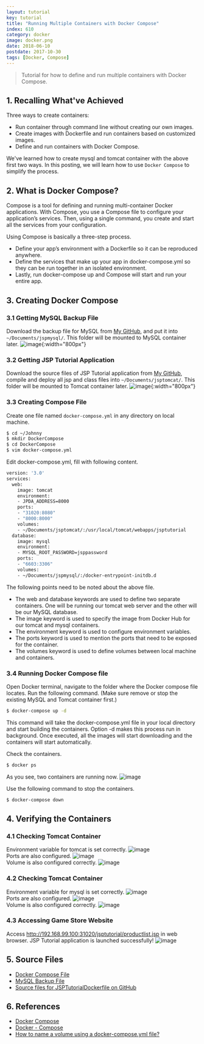 ```yaml
---
layout: tutorial
key: tutorial
title: "Running Multiple Containers with Docker Compose"
index: 610
category: docker
image: docker.png
date: 2018-06-10
postdate: 2017-10-30
tags: [Docker, Compose]
---
```


> Tutorial for how to define and run multiple containers with Docker Compose.

## 1. Recalling What've Achieved
Three ways to create containers:
* Run container through command line without creating our own images.
* Create images with Dockerfile and run containers based on customized images.
* Define and run containers with Docker Compose.

We've learned how to create mysql and tomcat container with the above first two ways. In this posting, we will learn how to use `Docker Compose` to simplify the process.

## 2. What is Docker Compose?
Compose is a tool for defining and running multi-container Docker applications. With Compose, you use a Compose file to configure your application’s services. Then, using a single command, you create and start all the services from your configuration.

Using Compose is basically a three-step process.
* Define your app’s environment with a Dockerfile so it can be reproduced anywhere.
* Define the services that make up your app in docker-compose.yml so they can be run together in an isolated environment.
* Lastly, run docker-compose up and Compose will start and run your entire app.

## 3. Creating Docker Compose
### 3.1 Getting MySQL Backup File
Download the backup file for MySQL from [My GitHub](https://github.com/jojozhuang/Tutorials/blob/master/JSPTutorialDockerfile/DockerMySQL/jsp_backup.sql), and put it into `~/Documents/jspmysql/`. This folder will be mounted to MySQL container later.
![image](/public/tutorials/610/mysqlbackup.png){:width="800px"}  
### 3.2 Getting JSP Tutorial Application
Download the source files of JSP Tutorial application from [My GitHub](https://github.com/jojozhuang/Tutorials/tree/master/JSPTutorialDockerfile), compile and deploy all jsp and class files into `~/Documents/jsptomcat/`. This folder will be mounted to Tomcat container later.
![image](/public/tutorials/610/tomcatdeploy.png){:width="800px"}  
### 3.3 Creating Compose File
Create one file named `docker-compose.yml` in any directory on local machine.
```sh
$ cd ~/Johnny
$ mkdir DockerCompose
$ cd DockerCompose
$ vim docker-compose.yml
```
Edit docker-compose.yml, fill with following content.
```sh
version: '3.0'
services:
  web:
    image: tomcat
    environment:
    - JPDA_ADDRESS=8000
    ports:
    - "31020:8080"
    - "8000:8000"
    volumes:
    - ~/Documents/jsptomcat/:/usr/local/tomcat/webapps/jsptutorial
  database:
    image: mysql
    environment:
    - MYSQL_ROOT_PASSWORD=jsppassword
    ports:
    - "6603:3306"
    volumes:
    - ~/Documents/jspmysql/:/docker-entrypoint-initdb.d
```
The following points need to be noted about the above file.
* The web and database keywords are used to define two separate containers. One will be running our tomcat web server and the other will be our MySQL database.
* The image keyword is used to specify the image from Docker Hub for our tomcat and mysql containers.
* The environment keyword is used to configure environment variables.
* The ports keyword is used to mention the ports that need to be exposed for the container.
* The volumes keyword is used to define volumes between local machine and containers.

### 3.4 Running Docker Compose file
Open Docker terminal, navigate to the folder where the Docker compose file locates. Run the following command. (Make sure remove or stop the existing MySQL and Tomcat container first.)
```sh
$ docker-compose up -d
```
This command will take the docker-compose.yml file in your local directory and start building the containers. Option -d makes this process run in background.
Once executed, all the images will start downloading and the containers will start automatically.

Check the containers.
```sh
$ docker ps
```
As you see, two containers are running now.
![image](/public/tutorials/610/run.png)  

Use the following command to stop the containers.
```sh
$ docker-compose down
```

## 4. Verifying the Containers
### 4.1 Checking Tomcat Container
Environment variable for tomcat is set correctly.
![image](/public/tutorials/610/tomcatgeneral.png)  
Ports are also configured.
![image](/public/tutorials/610/tomcatport.png)  
Volume is also configured correctly.
![image](/public/tutorials/610/tomcatvolume.png)  
### 4.2 Checking Tomcat Container
Environment variable for mysql is set correctly.
![image](/public/tutorials/610/mysqlgeneral.png)  
Ports are also configured.
![image](/public/tutorials/610/mysqlport.png)  
Volume is also configured correctly.
![image](/public/tutorials/610/mysqlvolume.png)  
### 4.3 Accessing Game Store Website
Access http://192.168.99.100:31020/jsptutorial/productlist.jsp in web browser. JSP Tutorial application is launched successfully!
![image](/public/tutorials/610/jsptutorial.png)  

## 5. Source Files
* [Docker Compose File](https://github.com/jojozhuang/Tutorials/blob/master/JSPTutorialDockerfile/Docker/docker-compose.yml)
* [MySQL Backup File](https://github.com/jojozhuang/Tutorials/blob/master/JSPTutorialDockerfile/DockerMySQL/jsp_backup.sql)
* [Source files for JSPTutorialDockerfile on GitHub](https://github.com/jojozhuang/Tutorials/tree/master/JSPTutorialDockerfile)

## 6. References
* [Docker Compose](https://docs.docker.com/compose/)
* [Docker - Compose](https://www.tutorialspoint.com/docker/docker_compose.htm)
* [How to name a volume using a docker-compose.yml file?](https://stackoverflow.com/questions/41303760/how-to-name-a-volume-using-a-docker-compose-yml-file)
